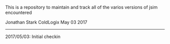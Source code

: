 This is a repository to maintain and track all
of the varios versions of jsim encountered

Jonathan Stark
ColdLogix
May 03 2017

-----------------------------------------------

2017/05/03: Initial checkin

